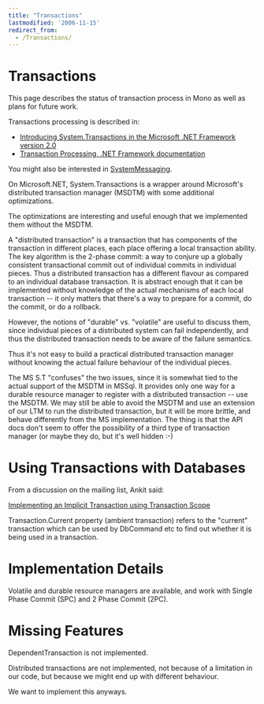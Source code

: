 ```yaml
---
title: "Transactions"
lastmodified: '2006-11-15'
redirect_from:
  - /Transactions/
---
```


Transactions
============

This page describes the status of transaction process in Mono as well as plans for future work.

Transactions processing is described in:

-   [Introducing System.Transactions in the Microsoft .NET Framework version 2.0](http://www.microsoft.com/downloads/details.aspx?FamilyID=AAC3D722-444C-4E27-8B2E-C6157ED16B15&displaylang=en)
-   [Transaction Processing, .NET Framework documentation](http://msdn2.microsoft.com/en-us/library/w97s6fw4(en-US,VS.80).aspx)

You might also be interested in [SystemMessaging](/System.Messaging).

On Microsoft.NET, System.Transactions is a wrapper around Microsoft's distributed transaction manager (MSDTM) with some additional optimizations.

The optimizations are interesting and useful enough that we implemented them without the MSDTM.

A "distributed transaction" is a transaction that has components of the transaction in different places, each place offering a local transaction ability. The key algorithm is the 2-phase commit: a way to conjure up a globally consistent transactional commit out of individual commits in individual pieces. Thus a distributed transaction has a different flavour as compared to an individual database transaction. It is abstract enough that it can be implemented without knowledge of the actual mechanisms of each local transaction -- it only matters that there's a way to prepare for a commit, do the commit, or do a rollback.

However, the notions of "durable" vs. "volatile" are useful to discuss them, since individual pieces of a distributed system can fail independently, and thus the distributed transaction needs to be aware of the failure semantics.

Thus it's not easy to build a practical distributed transaction manager without knowing the actual failure behaviour of the individual pieces.

The MS S.T "confuses" the two issues, since it is somewhat tied to the actual support of the MSDTM in MSSql. It provides only one way for a durable resource manager to register with a distributed transaction -- use the MSDTM. We may still be able to avoid the MSDTM and use an extension of our LTM to run the distributed transaction, but it will be more brittle, and behave differently from the MS implementation. The thing is that the API docs don't seem to offer the possibility of a third type of transaction manager (or maybe they do, but it's well hidden :-)

Using Transactions with Databases
=================================

From a discussion on the mailing list, Ankit said:

[Implementing an Implicit Transaction using Transaction Scope](http://msdn2.microsoft.com/en-us/library/ms172152.aspx)

Transaction.Current property (ambient transaction) refers to the "current" transaction which can be used by DbCommand etc to find out whether it is being used in a transaction.

Implementation Details
======================

Volatile and durable resource managers are available, and work with Single Phase Commit (SPC) and 2 Phase Commit (2PC).

Missing Features
================

DependentTransaction is not implemented.

Distributed transactions are not implemented, not because of a limitation in our code, but because we might end up with different behaviour.

We want to implement this anyways.

